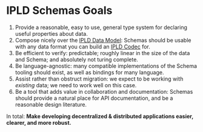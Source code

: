 # IPLD Schemas Goals

1. Provide a reasonable, easy to use, general type system for declaring useful properties about data.
2. Compose nicely over the [IPLD Data Model](../data-model-layer/data-model.md): Schemas should be usable with any data format you can build an [IPLD Codec](../block-layer/codecs/README.md) for.
3. Be efficient to verify: predictable; roughly linear in the size of the data and Schema; and absolutely not turing complete.
4. Be language-agnostic: many compatible implementations of the Schema tooling should exist, as well as bindings for many language.
5. Assist rather than obstruct migration: we expect to be working with _existing_ data; we need to work well on this case.
6. Be a tool that adds value in collaboration and documentation: Schemas should provide a natural place for API documentation, and be a reasonable design literature.

In total: **Make developing decentralized & distributed applications easier, clearer, and more robust.**

